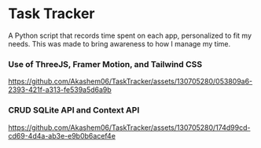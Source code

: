 # Task Tracker

A Python script that records time spent on each app, personalized to fit my needs. This was made to bring awareness to how I manage my time.

### Use of ThreeJS, Framer Motion, and Tailwind CSS

https://github.com/Akashem06/TaskTracker/assets/130705280/053809a6-2393-421f-a313-fe539a5d6a9b

### CRUD SQLite API and Context API 

https://github.com/Akashem06/TaskTracker/assets/130705280/174d99cd-cd69-4d4a-ab3e-e9b0b6acef4e


